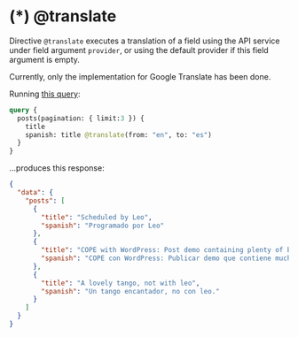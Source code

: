 # (*) @translate

Directive `@translate` executes a translation of a field using the API service under field argument `provider`, or using the default provider if this field argument is empty.

Currently, only the implementation for Google Translate has been done.

Running [this query](https://newapi.getpop.org/graphiql/?query=query%20%7B%0A%20%20posts(pagination:{limit%3A3})%20%7B%0A%20%20%20%20title%0A%20%20%20%20spanish%3A%20title%20%40translate(from%3A%20%22en%22%2C%20to%3A%20%22es%22)%0A%20%20%7D%0A%7D):

```graphql
query {
  posts(pagination: { limit:3 }) {
    title
    spanish: title @translate(from: "en", to: "es")
  }
}
```

...produces this response:

```json
{
  "data": {
    "posts": [
      {
        "title": "Scheduled by Leo",
        "spanish": "Programado por Leo"
      },
      {
        "title": "COPE with WordPress: Post demo containing plenty of blocks",
        "spanish": "COPE con WordPress: Publicar demo que contiene muchos bloques"
      },
      {
        "title": "A lovely tango, not with leo",
        "spanish": "Un tango encantador, no con leo."
      }
    ]
  }
}
```

<!-- ::: details View PQL queries

```less
//1. @translate calls the Google Translate API
/?query=
  posts(pagination:{ limit:5 }).
    title|
    title@spanish<
      translate(from:en,to:es)
    >

//2. Translate to Spanish and back to English
/?query=
  posts(pagination:{ limit:5 }).
    title|
    title@translateAndBack<
      translate(from:en,to:es),
      translate(from:es,to:en)
    >

//3. Change the provider through arguments (link gives error: Azure is not implemented)
/?query=
  posts(pagination:{ limit:5 }).
    title|
    title@spanish<
      translate(from:en,to:es,provider:azure)
    >
```

[View results: <a href="https://newapi.getpop.org/api/graphql/?query=posts(pagination:{limit:5}).title%7Ctitle@spanish%3Ctranslate(from:en,to:es)%3E">query #1</a>, <a href="https://newapi.getpop.org/api/graphql/?query=posts(pagination:{limit:5}).title%7Ctitle@translateAndBack%3Ctranslate(from:en,to:es),translate(from:es,to:en)%3E">query #2</a>, <a href="https://newapi.getpop.org/api/graphql/?query=posts(pagination:{limit:5}).title%7Ctitle@spanish%3Ctranslate(from:en,to:es,provider:azure)%3E">query #3</a>]

::: -->

